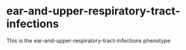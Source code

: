 # ear-and-upper-respiratory-tract-infections
This is the ear-and-upper-respiratory-tract-infections phenotype
